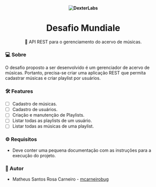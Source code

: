 <h4 align="center">
 <img alt="DexterLabs" src="https://dotandline.net/wp-content/uploads/2017/02/1_cjVLaOQMFesYKvf0AOYp0A-1210x642.jpeg" with="100%">
</h4>
 
<h1 align="center">Desafio Mundiale</h1>

<p align="center">🚀 API REST para o gerenciamento do acervo de músicas. </p>

### 💻 Sobre 

O desafio proposto a ser desenvolvido é um gerenciador de acervo de músicas. Portanto, precisa-se criar uma aplicação REST que permita cadastrar músicas e criar playlist por usuários.

### 🛠 Features

- [ ] Cadastro de músicas.
- [ ] Cadastro de usuários.
- [ ] Criação e manutenção de Playlists.
- [ ] Listar todas as playlists de um usuário.
- [ ] Listar todas as músicas de uma playlist.

### ⚙️ Requisitos

- Deve conter uma pequena documentação com as instruções para a execução do projeto.

### :bust_in_silhouette: Autor

* Matheus Santos Rosa Carneiro - [mcarneirobug](https://github.com/mcarneirobug)

